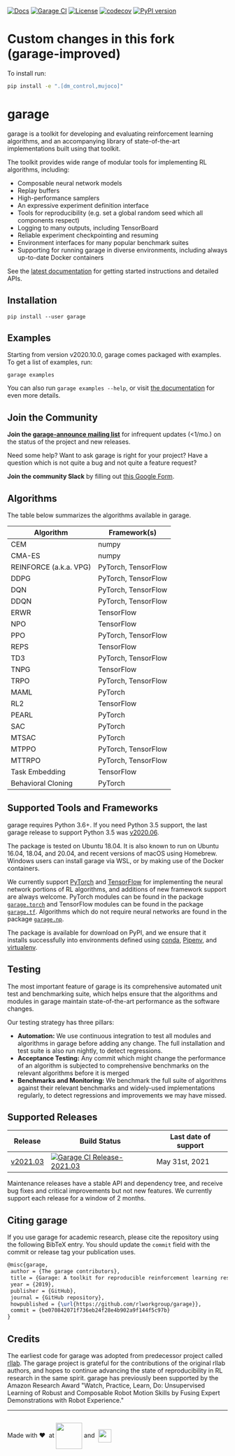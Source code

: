 [![Docs](https://readthedocs.org/projects/garage/badge)](http://garage.readthedocs.org/en/latest/)
[![Garage CI](https://github.com/rlworkgroup/garage/workflows/Garage%20CI/badge.svg?event=schedule)](https://github.com/rlworkgroup/garage/actions?query=workflow%3A%22Garage+CI%22)
[![License](https://img.shields.io/badge/license-MIT-blue.svg)](https://github.com/rlworkgroup/garage/blob/master/LICENSE)
[![codecov](https://codecov.io/gh/rlworkgroup/garage/branch/master/graph/badge.svg)](https://codecov.io/gh/rlworkgroup/garage)
[![PyPI version](https://badge.fury.io/py/garage.svg)](https://badge.fury.io/py/garage)


# Custom changes in this fork (garage-improved)

To install run:
```bash
pip install -e ".[dm_control,mujoco]"
```

# garage

garage is a toolkit for developing and evaluating reinforcement learning
algorithms, and an accompanying library of state-of-the-art implementations
built using that toolkit.

The toolkit provides wide range of modular tools for implementing RL algorithms,
including:

* Composable neural network models
* Replay buffers
* High-performance samplers
* An expressive experiment definition interface
* Tools for reproducibility (e.g. set a global random seed which all components
  respect)
* Logging to many outputs, including TensorBoard
* Reliable experiment checkpointing and resuming
* Environment interfaces for many popular benchmark suites
* Supporting for running garage in diverse environments, including always
  up-to-date Docker containers

See the [latest documentation](https://garage.readthedocs.org/en/latest/) for
getting started instructions and detailed APIs.

## Installation

```
pip install --user garage
```

## Examples

Starting from version v2020.10.0, garage comes packaged with examples. To get a
list of examples, run:

```
garage examples
```

You can also run `garage examples --help`, or visit
[the documentation](https://garage.readthedocs.io/en/latest/user/get_started.html#running-examples)
for even more details.

## Join the Community

**Join the [garage-announce mailing list](https://groups.google.com/forum/#!forum/garage-announce/join)**
for infrequent updates (<1/mo.) on the status of the project and new releases.

Need some help? Want to ask garage is right for your project? Have a question
which is not quite a bug and not quite a feature request?

**Join the community Slack** by filling out
[this Google Form](https://docs.google.com/forms/d/e/1FAIpQLSf4AXRIbA1cLGjku4lIRQ6btStWPeIMeG3J17i4_FhFQU8X0g/viewform).

## Algorithms

The table below summarizes the algorithms available in garage.

| Algorithm              | Framework(s)        |
| ---------------------- | ------------------- |
| CEM                    | numpy               |
| CMA-ES                 | numpy               |
| REINFORCE (a.k.a. VPG) | PyTorch, TensorFlow |
| DDPG                   | PyTorch, TensorFlow |
| DQN                    | PyTorch, TensorFlow |
| DDQN                   | PyTorch, TensorFlow |
| ERWR                   | TensorFlow          |
| NPO                    | TensorFlow          |
| PPO                    | PyTorch, TensorFlow |
| REPS                   | TensorFlow          |
| TD3                    | PyTorch, TensorFlow |
| TNPG                   | TensorFlow          |
| TRPO                   | PyTorch, TensorFlow |
| MAML                   | PyTorch             |
| RL2                    | TensorFlow          |
| PEARL                  | PyTorch             |
| SAC                    | PyTorch             |
| MTSAC                  | PyTorch             |
| MTPPO                  | PyTorch, TensorFlow |
| MTTRPO                 | PyTorch, TensorFlow |
| Task Embedding         | TensorFlow          |
| Behavioral Cloning     | PyTorch             |

## Supported Tools and Frameworks

garage requires Python 3.6+. If you need Python 3.5 support, the last garage
release to support Python 3.5 was
[v2020.06](https://github.com/rlworkgroup/garage/releases/tag/v2020.06.0).

The package is tested on Ubuntu 18.04. It is also known to run on Ubuntu 16.04,
18.04, and 20.04, and recent versions of macOS using Homebrew. Windows users can
install garage via WSL, or by making use of the Docker containers.

We currently support [PyTorch](https://pytorch.org/) and
[TensorFlow](https://www.tensorflow.org/) for implementing the neural network
portions of RL algorithms, and additions of new framework support are always
welcome. PyTorch modules can be found in the package
[`garage.torch`](https://github.com/rlworkgroup/garage/tree/master/src/garage/torch)
and TensorFlow modules can be found in the package
[`garage.tf`](https://github.com/rlworkgroup/garage/tree/master/src/garage/tf).
Algorithms which do not require neural networks are found in the package
[`garage.np`](https://github.com/rlworkgroup/garage/tree/master/src/garage/np).

The package is available for download on PyPI, and we ensure that it installs
successfully into environments defined using
[conda](https://docs.conda.io/en/latest/),
[Pipenv](https://pipenv.readthedocs.io/en/latest/), and
[virtualenv](https://virtualenv.pypa.io/en/latest/).

## Testing

The most important feature of garage is its comprehensive automated unit test
and benchmarking suite, which helps ensure that the algorithms and modules in
garage maintain state-of-the-art performance as the software changes.

Our testing strategy has three pillars:

* **Automation:**
  We use continuous integration to test all modules and algorithms in garage
  before adding any change. The full installation and test suite is also run
  nightly, to detect regressions.
* **Acceptance Testing:**
  Any commit which might change the performance of an algorithm is subjected to
  comprehensive benchmarks on the relevant algorithms before it is merged
* **Benchmarks and Monitoring:**
  We benchmark the full suite of algorithms against their relevant benchmarks
  and widely-used implementations regularly, to detect regressions and
  improvements we may have missed.

## Supported Releases

| Release | Build Status | Last date of support |
| ------- | ------------ | -------------------- |
| [v2021.03](https://github.com/rlworkgroup/garage/releases/tag/v2021.03.0) | [![Garage CI Release-2021.03](https://github.com/rlworkgroup/garage/workflows/Garage%20CI%20Release-2021.03/badge.svg)](https://github.com/rlworkgroup/garage/actions?query=workflow%3A%22Garage+CI+Release-2021.03%22) | May 31st, 2021 |

Maintenance releases have a stable API and dependency tree,
and receive bug fixes and critical improvements but not new features. We
currently support each release for a window of 2 months.

## Citing garage

If you use garage for academic research, please cite the repository using the
following BibTeX entry. You should update the `commit` field with the commit or
release tag your publication uses.

```latex
@misc{garage,
 author = {The garage contributors},
 title = {Garage: A toolkit for reproducible reinforcement learning research},
 year = {2019},
 publisher = {GitHub},
 journal = {GitHub repository},
 howpublished = {\url{https://github.com/rlworkgroup/garage}},
 commit = {be070842071f736eb24f28e4b902a9f144f5c97b}
}
```

## Credits

The earliest code for garage was adopted from predecessor project called
[rllab](https://github.com/rll/rllab). The garage project is grateful for the
contributions of the original rllab authors, and hopes to continue advancing the
state of reproducibility in RL research in the same spirit. garage has
previously been supported by the Amazon Research Award "Watch, Practice, Learn,
Do: Unsupervised Learning of Robust and Composable Robot Motion Skills by Fusing
Expert Demonstrations with Robot Experience."

---
<p align="center" style="align-items:center; display:inline-block">Made with &#10084; &nbsp;at <a href="https://robotics.usc.edu/resl/" target="_blank"><img align="absmiddle" src="https://github.com/rlworkgroup/garage/blob/master/docs/_static/resl_logo.png?raw=true" height="60px"></a> and &nbsp;<a href="https://viterbischool.usc.edu/" target="_blank"><img align="absmiddle" src="https://github.com/rlworkgroup/garage/blob/master/docs/_static/viterbi_logo.png?raw=true" height="30px"></a></p>
